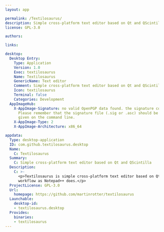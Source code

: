 ```yaml
---
layout: app

permalink: /Textilosaurus/
description: Simple cross-platform text editor based on Qt and QScintilla
license: GPL-3.0

authors:

links:

desktop:
  Desktop Entry:
    Type: Application
    Version: 1.0
    Exec: textilosaurus
    Name: Textilosaurus
    GenericName: Text editor
    Comment: Simple cross-platform text editor based on Qt and QScintilla
    Icon: textilosaurus
    Terminal: false
    Categories: Development
  AppImageHub:
    X-AppImage-Signature: no valid OpenPGP data found. the signature could not be verified.
      Please remember that the signature file (.sig or .asc) should be the first file
      given on the command line.
    X-AppImage-Type: 2
    X-AppImage-Architecture: x86_64

appdata:
  Type: desktop-application
  ID: com.github.textilosaurus.desktop
  Name:
    C: Textilosaurus
  Summary:
    C: Simple cross-platform text editor based on Qt and QScintilla
  Description:
    C: >-
      <p>Textilosaurus is simple cross-platform text editor based on Qt and QScintilla. Textilosaurus aims to provide similar
      workflow as Notepad++ does.</p>
  ProjectLicense: GPL-3.0
  Url:
    homepage: https://github.com/martinrotter/textilosaurus
  Launchable:
    desktop-id:
    - textilosaurus.desktop
  Provides:
    binaries:
    - textilosaurus
---
```

